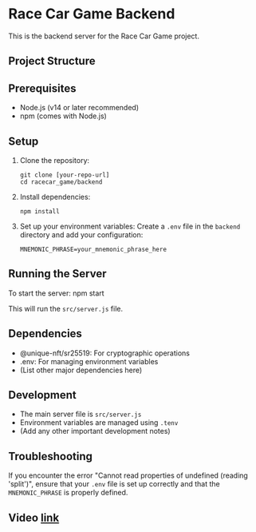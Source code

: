 # Race Car Game Backend

This is the backend server for the Race Car Game project.

## Project Structure

## Prerequisites

- Node.js (v14 or later recommended)
- npm (comes with Node.js)

## Setup

1. Clone the repository:
   ```
   git clone [your-repo-url]
   cd racecar_game/backend
   ```

2. Install dependencies:
   ```
   npm install
   ```

3. Set up your environment variables:
   Create a `.env` file in the `backend` directory and add your configuration:
   ```
   MNEMONIC_PHRASE=your_mnemonic_phrase_here
   ```

## Running the Server

To start the server:
npm start 


This will run the `src/server.js` file.

## Dependencies

- @unique-nft/sr25519: For cryptographic operations
- .env: For managing environment variables
- (List other major dependencies here)

## Development

- The main server file is `src/server.js`
- Environment variables are managed using `.tenv`
- (Add any other important development notes)

## Troubleshooting

If you encounter the error "Cannot read properties of undefined (reading 'split')", ensure that your `.env` file is set up correctly and that the `MNEMONIC_PHRASE` is properly defined.


## Video [link](https://drive.google.com/file/d/1lQ34SgmKi7UalbDliZZq2IEAMMBFvW-X/view?usp=sharing)
